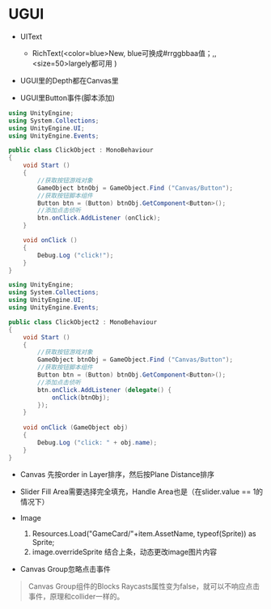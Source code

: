 # UGUI
- UIText
	- RichText(<color=blue>New</color>, blue可换成#rrggbbaa值；<b></b>,<i></i>,<size=50>largely</size>都可用 )  

- UGUI里的Depth都在Canvas里
- UGUI里Button事件(脚本添加) 

```C#
using UnityEngine;
using System.Collections;
using UnityEngine.UI;
using UnityEngine.Events;

public class ClickObject : MonoBehaviour
{
    void Start ()
    {
        //获取按钮游戏对象
        GameObject btnObj = GameObject.Find ("Canvas/Button");
        //获取按钮脚本组件
        Button btn = (Button) btnObj.GetComponent<Button>();
        //添加点击侦听
        btn.onClick.AddListener (onClick);
    }

    void onClick ()
    {
        Debug.Log ("click!");
    }
}
```

```C#
using UnityEngine;
using System.Collections;
using UnityEngine.UI;
using UnityEngine.Events;

public class ClickObject2 : MonoBehaviour
{
    void Start ()
    {
        //获取按钮游戏对象
        GameObject btnObj = GameObject.Find ("Canvas/Button");
        //获取按钮脚本组件
        Button btn = (Button) btnObj.GetComponent<Button>();
        //添加点击侦听
        btn.onClick.AddListener (delegate() {
            onClick(btnObj);
        });
    }
    
    void onClick (GameObject obj)
    {
        Debug.Log ("click: " + obj.name);
    }
}
```
- Canvas
  先按order in Layer排序，然后按Plane Distance排序
  
- Slider
  Fill Area需要选择完全填充，Handle Area也是（在slider.value == 1的情况下）
  
- Image
  1. Resources.Load("GameCard/"+item.AssetName, typeof(Sprite)) as Sprite;
  2. image.overrideSprite 结合上条，动态更改image图片内容

- Canvas Group忽略点击事件
> Canvas Group组件的Blocks Raycasts属性变为false，就可以不响应点击事件，原理和collider一样的。


